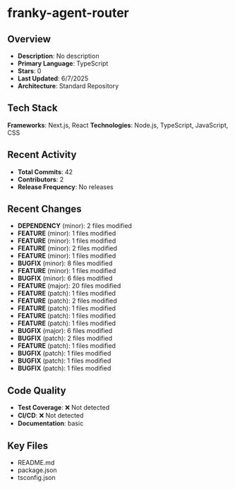 # franky-agent-router

## Overview
- **Description**: No description
- **Primary Language**: TypeScript
- **Stars**: 0
- **Last Updated**: 6/7/2025
- **Architecture**: Standard Repository

## Tech Stack
**Frameworks**: Next.js, React
**Technologies**: Node.js, TypeScript, JavaScript, CSS

## Recent Activity
- **Total Commits**: 42
- **Contributors**: 2
- **Release Frequency**: No releases

## Recent Changes
- **DEPENDENCY** (minor): 2 files modified
- **FEATURE** (minor): 1 files modified
- **FEATURE** (minor): 1 files modified
- **FEATURE** (minor): 2 files modified
- **FEATURE** (minor): 1 files modified
- **BUGFIX** (minor): 8 files modified
- **FEATURE** (minor): 1 files modified
- **BUGFIX** (minor): 6 files modified
- **FEATURE** (major): 20 files modified
- **FEATURE** (patch): 1 files modified
- **FEATURE** (patch): 2 files modified
- **FEATURE** (patch): 1 files modified
- **FEATURE** (patch): 1 files modified
- **FEATURE** (patch): 1 files modified
- **BUGFIX** (major): 6 files modified
- **BUGFIX** (patch): 2 files modified
- **FEATURE** (patch): 1 files modified
- **BUGFIX** (patch): 1 files modified
- **BUGFIX** (patch): 1 files modified
- **BUGFIX** (patch): 1 files modified

## Code Quality
- **Test Coverage**: ❌ Not detected
- **CI/CD**: ❌ Not detected  
- **Documentation**: basic

## Key Files
- README.md
- package.json
- tsconfig.json
